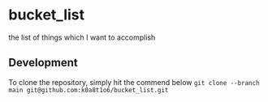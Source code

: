 # bucket_list
the list of things which I want to accomplish

## Development
To clone the repository, simply hit the commend below
`git clone --branch main git@github.com:k0a8t1o6/bucket_list.git`